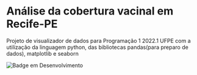 # Análise da cobertura vacinal em Recife-PE
Projeto de visualizador de dados para Programação 1 2022.1 UFPE com a utilização da linguagem python, das bibliotecas pandas(para preparo de dados), matplotlib e seaborn


![Badge em Desenvolvimento](http://img.shields.io/static/v1?label=STATUS&message=EM%20DESENVOLVIMENTO&color=GREEN&style=for-the-badge)


